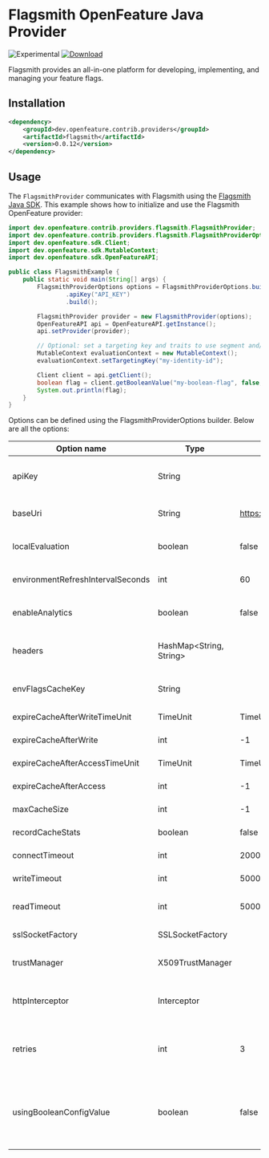 # Flagsmith OpenFeature Java Provider
![Experimental](https://img.shields.io/badge/experimental-breaking%20changes%20allowed-yellow)
[![Download](https://img.shields.io/maven-central/v/com.flagsmith/flagsmith-java-client)](https://mvnrepository.com/artifact/com.flagsmith/flagsmith-java-client)

Flagsmith provides an all-in-one platform for developing, implementing, and managing your feature flags.

## Installation

<!-- x-release-please-start-version -->

```xml
<dependency>
    <groupId>dev.openfeature.contrib.providers</groupId>
    <artifactId>flagsmith</artifactId>
    <version>0.0.12</version>
</dependency>
```

<!-- x-release-please-end-version -->

## Usage

The `FlagsmithProvider` communicates with Flagsmith using the [Flagsmith Java SDK](https://docs.flagsmith.com/clients/server-side?language=java).
This example shows how to initialize and use the Flagsmith OpenFeature provider:

```java
import dev.openfeature.contrib.providers.flagsmith.FlagsmithProvider;
import dev.openfeature.contrib.providers.flagsmith.FlagsmithProviderOptions;
import dev.openfeature.sdk.Client;
import dev.openfeature.sdk.MutableContext;
import dev.openfeature.sdk.OpenFeatureAPI;

public class FlagsmithExample {
    public static void main(String[] args) {
        FlagsmithProviderOptions options = FlagsmithProviderOptions.builder()
                .apiKey("API_KEY")
                .build();

        FlagsmithProvider provider = new FlagsmithProvider(options);
        OpenFeatureAPI api = OpenFeatureAPI.getInstance();
        api.setProvider(provider);

        // Optional: set a targeting key and traits to use segment and/or identity overrides
        MutableContext evaluationContext = new MutableContext();
        evaluationContext.setTargetingKey("my-identity-id");

        Client client = api.getClient();
        boolean flag = client.getBooleanValue("my-boolean-flag", false, evaluationContext);
        System.out.println(flag);
    }
}
```

Options can be defined using the FlagsmithProviderOptions builder. Below are all the options:

| Option name | Type    | Default   | Description
| ----------- | ------- | --------- | ---------
| apiKey      | String  |  | Your API Token. Note that this is either the `Environment API` key or the `Server Side SDK Token`
| baseUri      | String  | https://edge.api.flagsmith.com/api/v1/ | Override the default Flagsmith API URL if you are self-hosting.
| localEvaluation      | boolean  | false | Controls which mode to run in; [local or remote evaluation](https://docs.flagsmith.com/clients/overview#server-side-sdks).
| environmentRefreshIntervalSeconds      | int  | 60 | Set environment refresh rate when using local evaluation mode
| enableAnalytics      | boolean  | false | Controls whether [Flag Analytics](https://docs.flagsmith.com/advanced-use/flag-analytics) data is sent to the Flagsmith API
| headers      | HashMap<String, String>  |  | Add custom headers which will be sent with each network request to the Flagsmith API.
| envFlagsCacheKey      | String  |  | Enable in-memory caching for the Flagsmith API.
| expireCacheAfterWriteTimeUnit      | TimeUnit  | TimeUnit.MINUTES | The time unit used for cache expiry after write.
| expireCacheAfterWrite      | int  | -1 | The integer time for cache expiry after write.
| expireCacheAfterAccessTimeUnit      | TimeUnit  | TimeUnit.MINUTES | The time unit used for cache expiry after reading.
| expireCacheAfterAccess      | int  | -1 | The integer time for cache expiry after reading.
| maxCacheSize      | int  | -1 | The maximum size of the cache in MB.
| recordCacheStats      | boolean  | false | Whether cache statistics should be recorded.
| connectTimeout      | int  | 2000 | The network timeout in milliseconds.
| writeTimeout      | int  | 5000 | The network timeout in milliseconds when writing.
| readTimeout      | int  | 5000 | The network timeout in milliseconds when reading.
| sslSocketFactory      | SSLSocketFactory  |  | Override the sslSocketFactory.
| trustManager      | X509TrustManager  |  | X509TrustManager used when overriding the sslSocketFactory.
| httpInterceptor      | Interceptor  |  | Add a custom HTTP interceptor in the form of an okhttp3.Interceptor object.
| retries      | int  | 3 | Add a custom com.flagsmith.config.Retry object to configure the backoff / retry configuration.
| usingBooleanConfigValue      | boolean  | false | Determines whether to resolve a feature value as a boolean or use the isFeatureEnabled as the flag itself. These values will be false and true respectively.